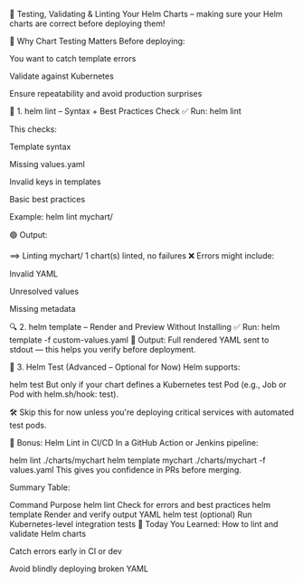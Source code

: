 🎯 Testing, Validating & Linting Your Helm Charts – making sure your Helm charts are correct before deploying them!

🧪 Why Chart Testing Matters
Before deploying:

You want to catch template errors

Validate against Kubernetes

Ensure repeatability and avoid production surprises

🔧 1. helm lint – Syntax + Best Practices Check
✅ Run:
helm lint <chart-directory>

This checks:

Template syntax

Missing values.yaml

Invalid keys in templates

Basic best practices

Example:
helm lint mychart/

🟢 Output:

==> Linting mychart/
1 chart(s) linted, no failures
❌ Errors might include:

Invalid YAML

Unresolved values

Missing metadata

🔍 2. helm template – Render and Preview Without Installing
✅ Run:
helm template <release-name> <chart-directory> -f custom-values.yaml
📄 Output: Full rendered YAML sent to stdout — this helps you verify before deployment.

🧪 3. Helm Test (Advanced – Optional for Now)
Helm supports:

helm test <release-name>
But only if your chart defines a Kubernetes test Pod (e.g., Job or Pod with helm.sh/hook: test).

🛠️ Skip this for now unless you're deploying critical services with automated test pods.

🧰 Bonus: Helm Lint in CI/CD
In a GitHub Action or Jenkins pipeline:

helm lint ./charts/mychart
helm template mychart ./charts/mychart -f values.yaml
This gives you confidence in PRs before merging.

Summary Table:

Command	Purpose
helm lint	Check for errors and best practices
helm template	Render and verify output YAML
helm test (optional)	Run Kubernetes-level integration tests
🎯 Today You Learned:
How to lint and validate Helm charts

Catch errors early in CI or dev

Avoid blindly deploying broken YAML


